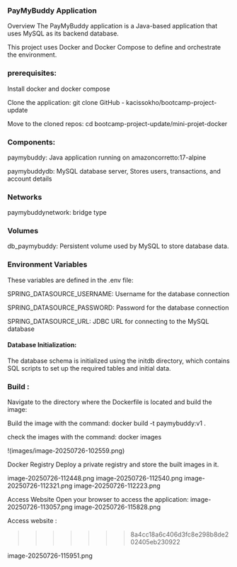 ### PayMyBuddy Application
Overview
The PayMyBuddy application is a Java-based application that uses MySQL as its backend database. 

This project uses Docker and Docker Compose to define and orchestrate the environment.

### prerequisites:

Install docker and docker compose

Clone the application: git clone GitHub - kacissokho/bootcamp-project-update

Move to the cloned repos: cd bootcamp-project-update/mini-projet-docker

### Components:
paymybuddy: Java application running on amazoncorretto:17-alpine

paymybuddydb: MySQL database server, Stores users, transactions, and account details

### Networks
paymybuddynetwork: bridge type

### Volumes
db_paymybuddy: Persistent volume used by MySQL to store database data.

### Environment Variables
These variables are defined in the .env file:

SPRING_DATASOURCE_USERNAME: Username for the database connection

SPRING_DATASOURCE_PASSWORD: Password for the database connection

SPRING_DATASOURCE_URL: JDBC URL for connecting to the MySQL database

 #### Database Initialization:
  
The database schema is initialized using the initdb directory, which contains SQL scripts to set up    the required tables and initial data. 


### Build :

Navigate to the directory where the Dockerfile is located and build the image:

Build the image with the command: docker build -t paymybuddy:v1 . 

check the images with the command: docker images


!(images/image-20250726-102559.png)


Docker Registry
Deploy a private registry and store the built images in it.

image-20250726-112448.png
image-20250726-112540.png
image-20250726-112321.png
image-20250726-112223.png

Access Website
Open your browser to access the application:
image-20250726-113057.png
image-20250726-115828.png



Access website :
>>>>>>> 8a4cc18a6c406d3fc8e298b8de202405eb230922


image-20250726-115951.png
